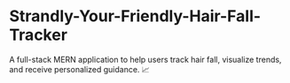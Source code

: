 # Strandly-Your-Friendly-Hair-Fall-Tracker
A full-stack MERN application to help users track hair fall, visualize trends, and receive personalized guidance. 📈
